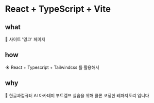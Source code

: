 # React + TypeScript + Vite

## what

🏫 사이트 '밍고' 페이지

## how

☀️ React + Typescript + Tailwindcss 를 활용해서

## why

🔔 한글과컴퓨터 AI 아카데미 부트캠프 실습을 위해
클론 코딩한 레파지토리 입니다
